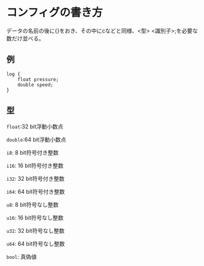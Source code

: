 # コンフィグの書き方
データの名前の後に{}をおき、その中にcなどと同様、<型> <識別子>;を必要な数だけ並べる。
## 例
```
log {
    float pressure;
    double speed;
}
```
## 型
`float`:32 bit浮動小数点

`double`:64 bit浮動小数点

`i8`: 8 bit符号付き整数

`i16`: 16 bit符号付き整数

`i32`: 32 bit符号付き整数

`i64`: 64 bit符号付き整数

`u8`: 8 bit符号なし整数

`u16`: 16 bit符号なし整数

`u32`: 32 bit符号なし整数

`u64`: 64 bit符号なし整数

`bool`: 真偽値


